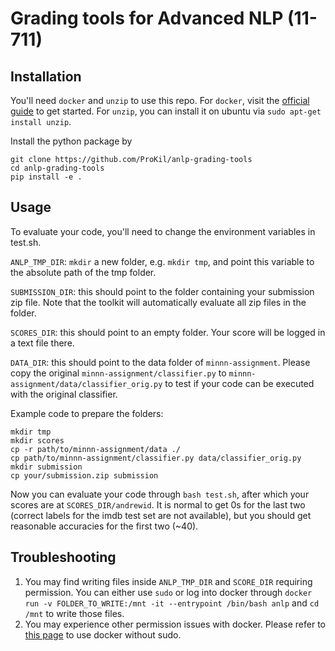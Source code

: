 # Grading tools for Advanced NLP (11-711)

## Installation

You'll need `docker` and `unzip` to use this repo. For `docker`, visit the [official guide](https://docs.docker.com/get-started/) to get started. For `unzip`, you can install it on ubuntu via `sudo apt-get install unzip`.

Install the python package by 
```
git clone https://github.com/ProKil/anlp-grading-tools
cd anlp-grading-tools
pip install -e .
```


## Usage

To evaluate your code, you'll need to change the environment variables in test.sh.

`ANLP_TMP_DIR`: `mkdir` a new folder, e.g. `mkdir tmp`, and point this variable to the absolute path of the tmp folder. 

`SUBMISSION_DIR`: this should point to the folder containing your submission zip file. Note that the toolkit will automatically evaluate all zip files in the folder. 

`SCORES_DIR`: this should point to an empty folder. Your score will be logged in a text file there. 

`DATA_DIR`: this should point to the data folder of `minnn-assignment`. Please copy the original `minnn-assignment/classifier.py` to `minnn-assignment/data/classifier_orig.py` to test if your code can be executed with the original classifier. 

Example code to prepare the folders:
```
mkdir tmp
mkdir scores
cp -r path/to/minnn-assignment/data ./
cp path/to/minnn-assignment/classifier.py data/classifier_orig.py
mkdir submission
cp your/submission.zip submission
```

Now you can evaluate your code through `bash test.sh`, after which your scores are at `SCORES_DIR/andrewid`. It is normal to get 0s for the last two (correct labels for the imdb test set are not available), but you should get reasonable accuracies for the first two (~40).

## Troubleshooting

1. You may find writing files inside `ANLP_TMP_DIR` and `SCORE_DIR` requiring permission. You can either use `sudo` or log into docker through `docker run -v FOLDER_TO_WRITE:/mnt -it --entrypoint /bin/bash anlp` and `cd /mnt` to write those files. 
2. You may experience other permission issues with docker. Please refer to [this page](https://docs.docker.com/engine/install/linux-postinstall/) to use docker without sudo.

